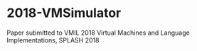# 2018-VMSimulator

Paper submitted to VMIL 2018 Virtual Machines and Language Implementations, SPLASH 2018
